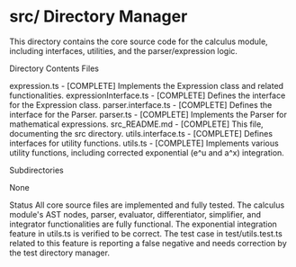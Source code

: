 # src/ Directory Manager

This directory contains the core source code for the calculus module, including interfaces, utilities, and the parser/expression logic.

Directory Contents
Files

expression.ts - [COMPLETE] Implements the Expression class and related functionalities.
expressionInterface.ts - [COMPLETE] Defines the interface for the Expression class.
parser.interface.ts - [COMPLETE] Defines the interface for the Parser.
parser.ts - [COMPLETE] Implements the Parser for mathematical expressions.
src_README.md - [COMPLETE] This file, documenting the src directory.
utils.interface.ts - [COMPLETE] Defines interfaces for utility functions.
utils.ts - [COMPLETE] Implements various utility functions, including corrected exponential (e^u and a^x) integration.

Subdirectories

None

Status
All core source files are implemented and fully tested. The calculus module's AST nodes, parser, evaluator, differentiator, simplifier, and integrator functionalities are fully functional. The exponential integration feature in utils.ts is verified to be correct. The test case in test/utils.test.ts related to this feature is reporting a false negative and needs correction by the test directory manager.